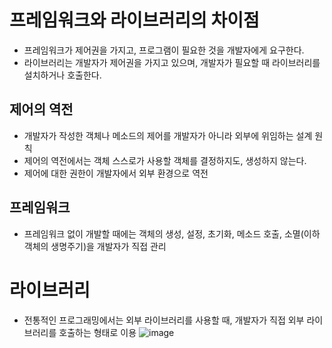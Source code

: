 # 프레임워크와 라이브러리의 차이점
* 프레임워크가 제어권을 가지고, 프로그램이 필요한 것을 개발자에게 요구한다.
* 라이브러리는 개발자가 제어권을 가지고 있으며, 개발자가 필요할 때 라이브러리를 설치하거나 호출한다.

## 제어의 역전
* 개발자가 작성한 객체나 메소드의 제어를 개발자가 아니라 외부에 위임하는 설계 원칙
* 제어의 역전에서는 객체 스스로가 사용할 객체를 결정하지도, 생성하지 않는다.
* 제어에 대한 권한이 개발자에서 외부 환경으로 역전

## 프레임워크
* 프레임워크 없이 개발할 때에는 객체의 생성, 설정, 초기화, 메소드 호출, 소멸(이하 객체의 생명주기)을 개발자가 직접 관리

# 라이브러리
* 전통적인 프로그래밍에서는 외부 라이브러리를 사용할 때, 개발자가 직접 외부 라이브러리를 호출하는 형태로 이용
![image](https://github.com/kmularise/TIL/assets/106499310/fa87f4a5-83c8-4930-bccb-643302891e72)